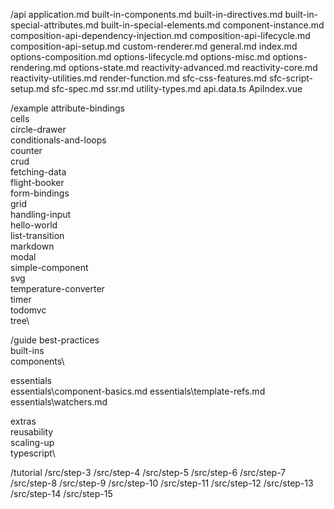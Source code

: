 /api
application.md
built-in-components.md
built-in-directives.md
built-in-special-attributes.md
built-in-special-elements.md
component-instance.md
composition-api-dependency-injection.md
composition-api-lifecycle.md
composition-api-setup.md
custom-renderer.md
general.md
index.md
options-composition.md
options-lifecycle.md
options-misc.md
options-rendering.md
options-state.md
reactivity-advanced.md
reactivity-core.md
reactivity-utilities.md
render-function.md
sfc-css-features.md
sfc-script-setup.md
sfc-spec.md
ssr.md
utility-types.md
api.data.ts
ApiIndex.vue

/example
attribute-bindings\
cells\
circle-drawer\
conditionals-and-loops\
counter\
crud\
fetching-data\
flight-booker\
form-bindings\
grid\
handling-input\
hello-world\
list-transition\
markdown\
modal\
simple-component\
svg\
temperature-converter\
timer\
todomvc\
tree\

/guide
best-practices\
built-ins\
components\

essentials\
essentials\component-basics.md
essentials\template-refs.md
essentials\watchers.md

extras\
reusability\
scaling-up\
typescript\

/tutorial
/src/step-3
/src/step-4
/src/step-5
/src/step-6
/src/step-7
/src/step-8
/src/step-9
/src/step-10
/src/step-11
/src/step-12
/src/step-13
/src/step-14
/src/step-15